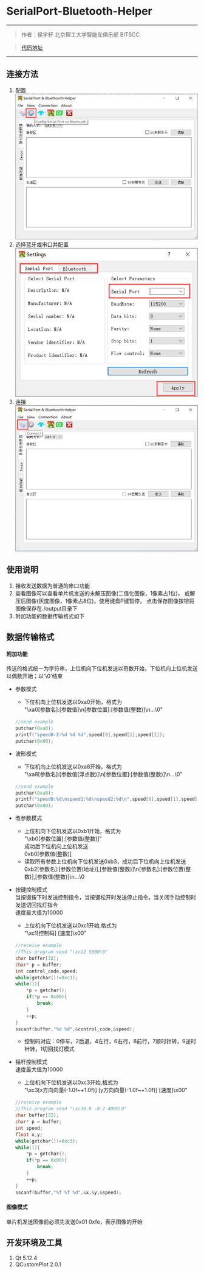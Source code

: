 # SerialPort-Bluetooth-Helper

--- 
> 作者：侯宇轩  北京理工大学智能车俱乐部 BITSCC

> [代码地址](https://github.com/IronSublimate/serialport-bluetooth-helper)  
---

## 连接方法
1. 配置   
![](./help/1.png)  
2. 选择蓝牙或串口并配置   
![](./help/2.png)   
3. 连接  
![](./help/3.png)

## 使用说明
1. 接收发送数据为普通的串口功能
2. 查看图像可以查看单片机发送的未解压图像(二值化图像，1像素占1位)，
或解压后图像(灰度图像，1像素占8位)，使用键盘P键暂停，
点击保存图像按钮将图像保存在./output目录下
3. 附加功能的数据传输格式如下


## 数据传输格式
#### 附加功能

传送的格式统一为字符串，上位机向下位机发送以奇数开始，下位机向上位机发送以偶数开始；以'\\0'结束

- 参数模式
    - 下位机向上位机发送以0xa0开始，格式为  
	"\\xa0\[参数名\]\:\[参数值\]\\n\[参数位置\]:\[参数值(整数)\]\\n...\\0"  
	```c
	//send example
	putchar(0xa0);
	printf("speed0-2:%d %d %d",speed[0],speed[1],speed[2]);
	putchar(0x00);
	```

- 波形模式
    - 下位机向上位机发送以0xa8开始，格式为  
	"\\xa8\[参数名\]\:\[参数值(浮点数)\]\\n\[参数位置\]:\[参数值(整数)\]\\n...\\0"
	```c
	//send example
	putchar(0xa8);
	printf("speed0:%d\nspeed1:%d\nspeed2:%d\n",speed[0],speed[1],speed[2]);
	putchar(0x00);
	```

- 改参数模式
    - 上位机向下位机发送以0xb1开始，格式为  
	"\\xb0\[参数位置\]:\[参数值(整数)\]"  
    成功后下位机向上位机发送  
	0xb0\[参数值(整数)\]
    - 读取所有参数上位机向下位机发送0xb3，成功后下位机向上位机发送  
	0xb2\[参数名\]:\[参数位置(地址)\],\[参数值(整数)\]\\n\[参数名\]:\[参数位置(整数)\],\[参数值(整数)\]\\n...\\0
     
- 按键控制模式  
	当按键按下时发送控制指令，当按键松开时发送停止指令，当关闭手动控制时发送切回找灯指令  
	速度最大值为10000   
    - 上位机向下位机发送以0xc1开始,格式为  
	"\\xc1\[控制码\] \[速度\]\\x00"
	```c
	//receive example
	//This program send "\xc12 5000\0"
	char buffer[32];
	char* p = buffer;
	int control_code,speed;
	while(getchar()!=0xc1);
	while(1){
		*p = getchar();
		if(*p == 0x00){
			break;
		}
		++p;
	}
	sscanf(buffer,"%d %d",&control_code,&speed);
	```
    - 控制码对应：0停车，2后退，4左行，6右行，8前行，7顺时针转，9逆时针转，1切回找灯模式

- 摇杆控制模式   
	速度最大值为10000   
    - 上位机向下位机发送以0xc3开始,格式为  
	"\\xc3\[x方向向量(-1.0f\~+1.0f)\] \[y方向向量(-1.0f\~+1.0f)\] \[速度\]\\x00"
	```c
	//receive example
	//This program send "\xc30.8 -0.2 4000\0"
	char buffer[32];
	char* p = buffer;
	int speed;
	float x,y;
	while(getchar()!=0xc3);
	while(1){
		*p = getchar();
		if(*p == 0x00){
			break;
		}
		++p;
	}
	sscanf(buffer,"%f %f %d",&x,&y,&speed);
	```
	
#### 图像模式
单片机发送图像前必须先发送0x01 0xfe，表示图像的开始


## 开发环境及工具
1. Qt 5.12.4
2. QCustomPlot 2.0.1
